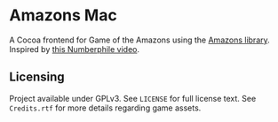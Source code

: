 # Amazons Mac

A Cocoa frontend for Game of the Amazons using the [Amazons library](https://github.com/Arc676/Amazons). Inspired by [this Numberphile video](https://www.youtube.com/watch?v=kjSOSeRZVNg).

## Licensing

Project available under GPLv3. See `LICENSE` for full license text. See `Credits.rtf` for more details regarding game assets.

